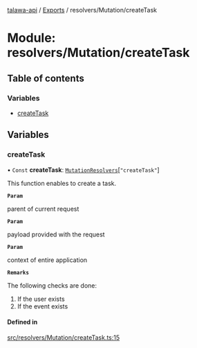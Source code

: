 [talawa-api](../README.md) / [Exports](../modules.md) / resolvers/Mutation/createTask

# Module: resolvers/Mutation/createTask

## Table of contents

### Variables

- [createTask](resolvers_Mutation_createTask.md#createtask)

## Variables

### createTask

• `Const` **createTask**: [`MutationResolvers`](types_generatedGraphQLTypes.md#mutationresolvers)[``"createTask"``]

This function enables to create a task.

**`Param`**

parent of current request

**`Param`**

payload provided with the request

**`Param`**

context of entire application

**`Remarks`**

The following checks are done:
1. If the user exists
2. If the event exists

#### Defined in

[src/resolvers/Mutation/createTask.ts:15](https://github.com/Nitya-Pasrija/talawa-api/blob/d3a6af9/src/resolvers/Mutation/createTask.ts#L15)
